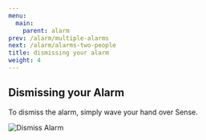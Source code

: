 ```yaml
---
menu:
  main:
    parent: alarm
prev: /alarm/multiple-alarms
next: /alarm/alarms-two-people
title: dismissing your alarm
weight: 4
---
```


## Dismissing your Alarm


To dismiss the alarm, simply wave your hand over Sense.

![Dismiss Alarm](/img/sense.jpg)
